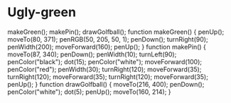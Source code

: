 # Ugly-green

makeGreen();
makePin();
drawGolfball();
function makeGreen() {
  penUp();
  moveTo(80, 371);
  penRGB(50, 205, 50, 1);
  penDown();
  turnRight(90);
  penWidth(200);
  moveForward(160);
  penUp();
}
function makePin() {
  moveTo(87, 340);
  penDown();
  penWidth(10);
  turnLeft(90);
  penColor("black");
  dot(15);
  penColor("white");
  moveForward(100);
  penColor("red");
  penWidth(30);
  turnRight(120);
  moveForward(35);
  turnRight(120);
  moveForward(35);
  turnRight(120);
  moveForward(35);
  penUp();
}
function drawGolfball() {
  moveTo(216, 400);
  penDown();
  penColor("white");
  dot(5);
  penUp();
  moveTo(160, 214);
}
